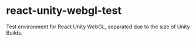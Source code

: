 # react-unity-webgl-test
Test environment for React Unity WebGL, separated due to the size of Unity Builds.
